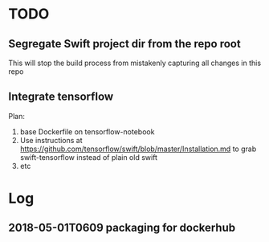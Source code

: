 # TODO

## Segregate Swift project dir from the repo root

This will stop the build process from mistakenly capturing all changes
in this repo

## Integrate tensorflow

Plan:

1. base Dockerfile on tensorflow-notebook
2. Use instructions at
   https://github.com/tensorflow/swift/blob/master/Installation.md to
   grab swift-tensorflow instead of plain old swift
3. etc

# Log

## 2018-05-01T0609 packaging for dockerhub




